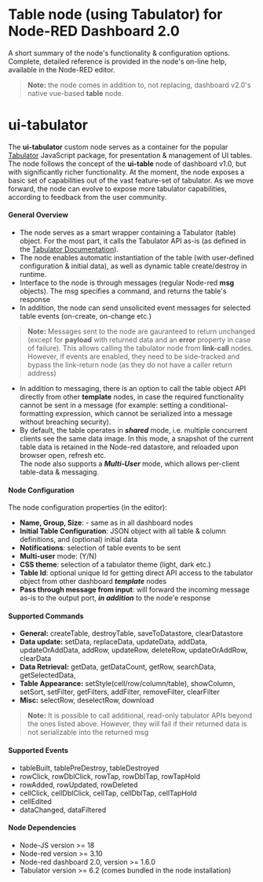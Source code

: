 # Table node (using Tabulator) for Node-RED Dashboard 2.0

A short summary of the node's functionality & configuration options. Complete, detailed reference is provided in the node's on-line help, available in the Node-RED editor.

> **Note:** the node comes in addition to, not replacing, dashboard v2.0's native vue-based **table** node.
# ui-tabulator
The **ui-tabulator** custom node serves as a container for the popular [Tabulator](https://www.tabulator.info) JavaScript package, for presentation & management of UI tables. The node follows the concept of the **ui-table** node of dashboard v1.0, but with significantly richer functionality.
At the moment, the node exposes a basic set of capabilities out of the vast feature-set of tabulator. As we move forward, the node can evolve to expose more tabulator capabilities, according to feedback from the user community.
#### General Overview
* The node serves as a smart wrapper containing a Tabulator (table) object. For the most part, it calls the Tabulator API as-is (as defined in the [Tabulator Documentation](https://tabulator.info/docs/6.2)).
* The node enables automatic instantiation of the table (with user-defined configuration & initial data), as well as dynamic table create/destroy in runtime.
* Interface to the node is through messages (regular Node-red **msg** objects). The msg specifies a command, and returns the table's response
* In addition, the node can send unsolicited event messages for selected table events (on-create, on-change etc.)
> **Note:** Messages sent to the node are gauranteed to return unchanged (except for **payload** with returned data and an **error** property in case of failure). This allows calling the tabulator node from **link-call** nodes. However, if events are enabled, they need to be side-tracked and bypass the link-return node (as they do not have a caller return address)
* In addition to messaging, there is an option to call the table object API directly from other **template** nodes, in case the required functionality cannot be sent in a message (for example: setting a conditional-formatting expression, which cannot be serialized into a message without breaching security).
* By default, the table operates in **_shared_** mode, i.e. multiple concurrent clients see the same data image. In this mode, a snapshot of the current table data is retained in the Node-red datastore, and reloaded upon browser open, refresh etc.  
The node also supports a **_Multi-User_** mode, which allows per-client table-data & messaging.
#### Node Configuration
The node configuration properties (in the editor):
* **Name, Group, Size**: - same as in all dashboard nodes
* **Initial Table Configuration**: JSON object with all table & column definitions, and (optional) initial data
* **Notifications**: selection of table events to be sent
* **Multi-user** mode: (Y/N)
* **CSS theme**: selection of a tabulator theme (light, dark etc.)
* **Table Id**: optional unique Id for getting direct API access to the tabulator object from other dashboard **_template_** nodes
* **Pass through message from input**: will forward the incoming message as-is to the output port, **_in addition_** to the node'e response
#### Supported Commands
* **General:** createTable, destroyTable, saveToDatastore, clearDatastore
* **Data update:** setData, replaceData, updateData, addData, updateOrAddData, addRow, updateRow, deleteRow, updateOrAddRow, clearData
* **Data Retrieval:** getData, getDataCount, getRow, searchData, getSelectedData,
* **Table Appearance:** setStyle(cell/row/column/table), showColumn, setSort, setFilter, getFilters, addFilter, removeFilter, clearFilter
* **Misc:** selectRow, deselectRow, download
> **Note:** It is possible to call additional, read-only tabulator APIs beyond the ones listed above. However, they will fail if their returned data is not serializable into the returned msg
#### Supported Events
* tableBuilt, tablePreDestroy, tableDestroyed
* rowClick, rowDblClick, rowTap, rowDblTap, rowTapHold
* rowAdded, rowUpdated, rowDeleted
* cellClick, cellDblClick, cellTap, cellDblTap, cellTapHold
* cellEdited
* dataChanged, dataFiltered
#### Node Dependencies
* Node-JS version >= 18
* Node-red version >= 3.10
* Node-red dashboard 2.0, version >= 1.6.0
* Tabulator version >= 6.2 (comes bundled in the node installation)
